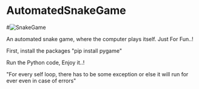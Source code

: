 # AutomatedSnakeGame

#![SnakeGame](https://lh3.googleusercontent.com/-gi00mvMux4c/W_4tcOOhSPI/AAAAAAAAAJI/JczfWn7xPZAhIIggl7hnNvh9gVhKzjebACLcBGAs/h120/Gif.gif)

An automated snake game, where the computer plays itself. Just For Fun..!

First, install the packages "pip install pygame"

Run the Python code, Enjoy it..!

"For every self loop, there has to be some exception or else it will run for ever even in case of errors"
